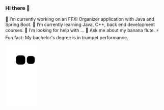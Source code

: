 ### Hi there 👋


🔭 I’m currently working on an FFXI Organizer application with Java and Spring Boot.
🌱 I’m currently learning Java, C++, back end development courses.
🤔 I’m looking for help with ...
💬 Ask me about my banana flute.
⚡ Fun fact: My bachelor's degree is in trumpet performance.

![Snake animation](https://github.com/Brierre/Brierre/blob/output/github-contribution-grid-snake.svg)

